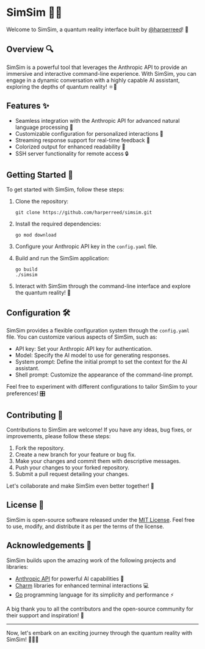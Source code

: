 # SimSim 🚀🌌

Welcome to SimSim, a quantum reality interface built by [@harperreed](https://github.com/harperreed)! 🎉

## Overview 🔍

SimSim is a powerful tool that leverages the Anthropic API to provide an immersive and interactive command-line experience. With SimSim, you can engage in a dynamic conversation with a highly capable AI assistant, exploring the depths of quantum reality! ⚛️💬

## Features ✨

- Seamless integration with the Anthropic API for advanced natural language processing 🧠
- Customizable configuration for personalized interactions 🎨
- Streaming response support for real-time feedback 🌊
- Colorized output for enhanced readability 🌈
- SSH server functionality for remote access 🔒

## Getting Started 🚀

To get started with SimSim, follow these steps:

1. Clone the repository:
   ```
   git clone https://github.com/harperreed/simsim.git
   ```

2. Install the required dependencies:
   ```
   go mod download
   ```

3. Configure your Anthropic API key in the `config.yaml` file.

4. Build and run the SimSim application:
   ```
   go build
   ./simsim
   ```

5. Interact with SimSim through the command-line interface and explore the quantum reality! 🌌

## Configuration 🛠️

SimSim provides a flexible configuration system through the `config.yaml` file. You can customize various aspects of SimSim, such as:

- API key: Set your Anthropic API key for authentication.
- Model: Specify the AI model to use for generating responses.
- System prompt: Define the initial prompt to set the context for the AI assistant.
- Shell prompt: Customize the appearance of the command-line prompt.

Feel free to experiment with different configurations to tailor SimSim to your preferences! 🎛️

## Contributing 🤝

Contributions to SimSim are welcome! If you have any ideas, bug fixes, or improvements, please follow these steps:

1. Fork the repository.
2. Create a new branch for your feature or bug fix.
3. Make your changes and commit them with descriptive messages.
4. Push your changes to your forked repository.
5. Submit a pull request detailing your changes.

Let's collaborate and make SimSim even better together! 💪

## License 📜

SimSim is open-source software released under the [MIT License](LICENSE). Feel free to use, modify, and distribute it as per the terms of the license.

## Acknowledgements 🙏

SimSim builds upon the amazing work of the following projects and libraries:

- [Anthropic API](https://www.anthropic.com/) for powerful AI capabilities 🧠
- [Charm](https://github.com/charmbracelet) libraries for enhanced terminal interactions 💻
- [Go](https://golang.org/) programming language for its simplicity and performance ⚡

A big thank you to all the contributors and the open-source community for their support and inspiration! 💖

---

Now, let's embark on an exciting journey through the quantum reality with SimSim! 🚀🌌✨
